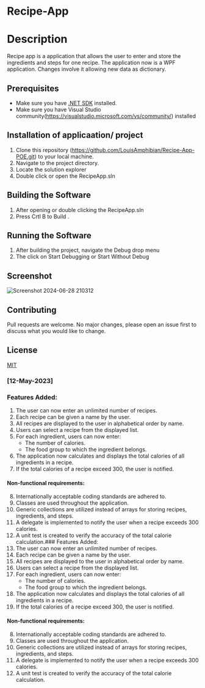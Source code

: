 # Recipe-App

# Description
Recipe app is a application that allows the user to enter and store the ingredients and steps for one recipe.
The application now is a WPF application. Changes involve it allowing new data as dictionary.

## Prerequisites
- Make sure you have [.NET SDK](https://dotnet.microsoft.com/download) installed.
- Make sure you have Visual Studio community(https://visualstudio.microsoft.com/vs/community/) installed

## Installation of applicaation/ project
1. Clone this repository (https://github.com/LouisAmphibian/Recipe-App-POE.git) to your local machine.
2. Navigate to the project directory.
3. Locate the solution explorer
4. Double click or open the RecipeApp.sln

## Building the Software
1. After opening or double clicking the RecipeApp.sln
3. Press Crtl B to Build .

## Running the Software
1. After building the project, navigate the Debug drop menu
2. The click on Start Debugging or Start Without Debug

## Screenshot
![Screenshot 2024-06-28 210312](https://github.com/LouisAmphibian/Recipe-App-POE/assets/106699001/c257c829-d7fb-42fb-a94e-7afd56abaeef)

## Contributing
Pull requests are welcome. No major changes, please open an issue first to discuss what you would like to change.

## License
[MIT](https://choosealicense.com/licenses/mit/)

### [12-May-2023]

### Features Added:
1. The user can now enter an unlimited number of recipes.
2. Each recipe can be given a name by the user.
3. All recipes are displayed to the user in alphabetical order by name.
4. Users can select a recipe from the displayed list.
5. For each ingredient, users can now enter:
    - The number of calories.
    - The food group to which the ingredient belongs.
6. The application now calculates and displays the total calories of all ingredients in a recipe.
7. If the total calories of a recipe exceed 300, the user is notified.

#### Non-functional requirements:
8. Internationally acceptable coding standards are adhered to.
9. Classes are used throughout the application.
10. Generic collections are utilized instead of arrays for storing recipes, ingredients, and steps.
11. A delegate is implemented to notify the user when a recipe exceeds 300 calories.
12. A unit test is created to verify the accuracy of the total calorie calculation.### Features Added:
1. The user can now enter an unlimited number of recipes.
2. Each recipe can be given a name by the user.
3. All recipes are displayed to the user in alphabetical order by name.
4. Users can select a recipe from the displayed list.
5. For each ingredient, users can now enter:
    - The number of calories.
    - The food group to which the ingredient belongs.
6. The application now calculates and displays the total calories of all ingredients in a recipe.
7. If the total calories of a recipe exceed 300, the user is notified.

#### Non-functional requirements:
8. Internationally acceptable coding standards are adhered to.
9. Classes are used throughout the application.
10. Generic collections are utilized instead of arrays for storing recipes, ingredients, and steps.
11. A delegate is implemented to notify the user when a recipe exceeds 300 calories.
12. A unit test is created to verify the accuracy of the total calorie calculation.

